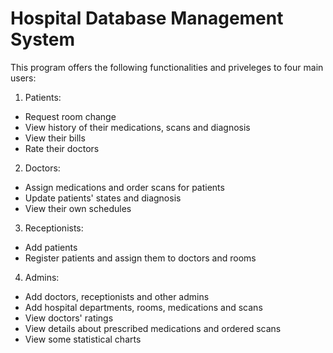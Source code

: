# Hospital Database Management System

This program offers the following functionalities and priveleges to four main users:

1. Patients:
 - Request room change
 - View history of their medications, scans and diagnosis
 - View their bills
 - Rate their doctors

2. Doctors:
 - Assign medications and order scans for patients
 - Update patients' states and diagnosis
 - View their own schedules

3. Receptionists:
 - Add patients
 - Register patients and assign them to doctors and rooms

4. Admins:
 - Add doctors, receptionists and other admins
 - Add hospital departments, rooms, medications and scans
 - View doctors' ratings
 - View details about prescribed medications and ordered scans
 - View some statistical charts
